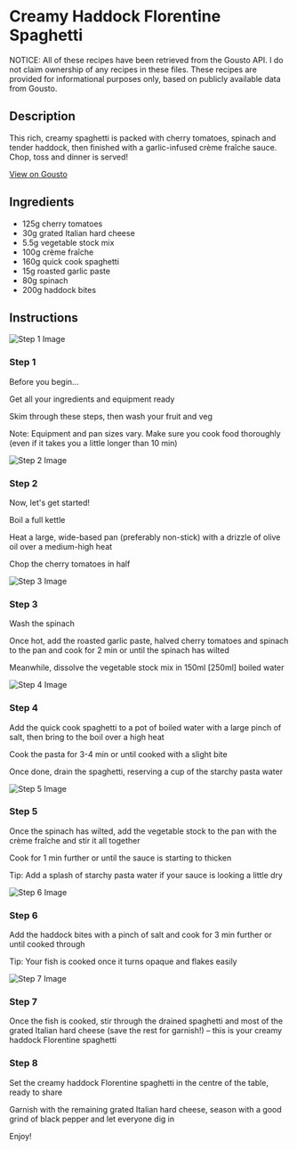 # Creamy Haddock Florentine Spaghetti

NOTICE: All of these recipes have been retrieved from the Gousto API. I do not claim ownership of any recipes in these files. These recipes are provided for informational purposes only, based on publicly available data from Gousto.

## Description

This rich, creamy spaghetti is packed with cherry tomatoes, spinach and tender haddock, then finished with a garlic-infused crème fraîche sauce. Chop, toss and dinner is served!

[View on Gousto](https://www.gousto.co.uk/recipes/cookbook/10-min-creamy-haddock-florentine-spaghetti)

## Ingredients

- 125g cherry tomatoes
- 30g grated Italian hard cheese
- 5.5g vegetable stock mix
- 100g crème fraîche
- 160g quick cook spaghetti
- 15g roasted garlic paste
- 80g spinach
- 200g haddock bites

## Instructions

![Step 1 Image](https://production-media.gousto.co.uk/cms/recipe-step-image/Step-1-1-1623403205769-x200.jpg)

### Step 1

Before you begin...

Get all your ingredients and equipment ready

Skim through these steps, then wash your fruit and veg

Note: Equipment and pan sizes vary. Make sure you cook food thoroughly (even if it takes you a little longer than 10 min)

![Step 2 Image](https://production-media.gousto.co.uk/cms/recipe-step-image/2296-Step-2-x200.jpg)

### Step 2

Now, let's get started!

Boil a full kettle

Heat a large, wide-based pan (preferably non-stick) with a drizzle of olive oil over a medium-high heat

Chop the cherry tomatoes in half

![Step 3 Image](https://production-media.gousto.co.uk/cms/recipe-step-image/2296-Step-3-x200.jpg)

### Step 3

Wash the spinach

Once hot, add the roasted garlic paste, halved cherry tomatoes and spinach to the pan and cook for 2 min or until the spinach has wilted

Meanwhile, dissolve the vegetable stock mix in 150ml<span class="text-danger"> [250ml]</span> boiled water

![Step 4 Image](https://production-media.gousto.co.uk/cms/recipe-step-image/2296-Step-4-x200.jpg)

### Step 4

Add the quick cook spaghetti to a pot of boiled water with a large pinch of salt, then bring to the boil over a high heat

Cook the pasta for 3-4 min or until cooked with a slight bite

Once done, drain the spaghetti, reserving a cup of the starchy pasta water

![Step 5 Image](https://production-media.gousto.co.uk/cms/recipe-step-image/2296-Step-5-x200.jpg)

### Step 5

Once the spinach has wilted, add the vegetable stock to the pan with the crème fraîche and stir it all together

Cook for 1 min further or until the sauce is starting to thicken

Tip: Add a splash of starchy pasta water if your sauce is looking a little dry

![Step 6 Image](https://production-media.gousto.co.uk/cms/recipe-step-image/2296-Step-6-x200.jpg)

### Step 6

Add the haddock bites with a pinch of salt and cook for 3 min further or until cooked through

Tip: Your fish is cooked once it turns opaque and flakes easily

![Step 7 Image](https://production-media.gousto.co.uk/cms/recipe-step-image/2296-Step-7-x200.jpg)

### Step 7

Once the fish is cooked, stir through the drained spaghetti and most of the grated Italian hard cheese (save the rest for garnish!) – this is your creamy haddock Florentine spaghetti

### Step 8

Set the creamy haddock Florentine spaghetti in the centre of the table, ready to share

Garnish with the remaining grated Italian hard cheese, season with a good grind of black pepper and let everyone dig in

Enjoy!

